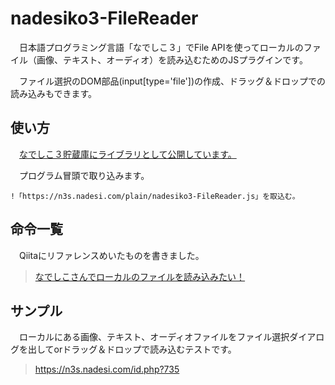 # nadesiko3-FileReader
　日本語プログラミング言語「なでしこ３」でFile APIを使ってローカルのファイル（画像、テキスト、オーディオ）を読み込むためのJSプラグインです。
 
　ファイル選択のDOM部品(input[type='file'])の作成、ドラッグ＆ドロップでの読み込みもできます。

## 使い方

　[なでしこ３貯蔵庫にライブラリとして公開しています。](https://n3s.nadesi.com/id.php?1783)

　プログラム冒頭で取り込みます。

```
!「https://n3s.nadesi.com/plain/nadesiko3-FileReader.js」を取込む。
```

## 命令一覧
　Qiitaにリファレンスめいたものを書きました。

> [なでしこさんでローカルのファイルを読み込みたい！](https://qiita.com/snowdrops89/items/7e9db5d926a1b69783b3)

## サンプル

　ローカルにある画像、テキスト、オーディオファイルをファイル選択ダイアログを出してorドラッグ＆ドロップで読み込むテストです。

> https://n3s.nadesi.com/id.php?735
